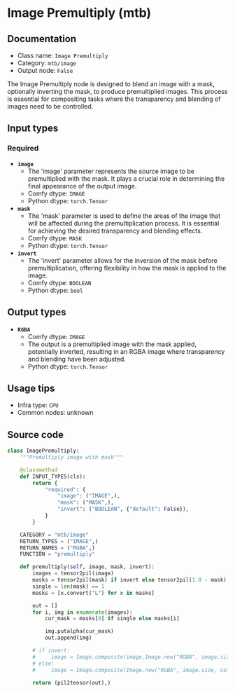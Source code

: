 # Image Premultiply (mtb)
## Documentation
- Class name: `Image Premultiply`
- Category: `mtb/image`
- Output node: `False`

The Image Premultiply node is designed to blend an image with a mask, optionally inverting the mask, to produce premultiplied images. This process is essential for compositing tasks where the transparency and blending of images need to be controlled.
## Input types
### Required
- **`image`**
    - The 'image' parameter represents the source image to be premultiplied with the mask. It plays a crucial role in determining the final appearance of the output image.
    - Comfy dtype: `IMAGE`
    - Python dtype: `torch.Tensor`
- **`mask`**
    - The 'mask' parameter is used to define the areas of the image that will be affected during the premultiplication process. It is essential for achieving the desired transparency and blending effects.
    - Comfy dtype: `MASK`
    - Python dtype: `torch.Tensor`
- **`invert`**
    - The 'invert' parameter allows for the inversion of the mask before premultiplication, offering flexibility in how the mask is applied to the image.
    - Comfy dtype: `BOOLEAN`
    - Python dtype: `bool`
## Output types
- **`RGBA`**
    - Comfy dtype: `IMAGE`
    - The output is a premultiplied image with the mask applied, potentially inverted, resulting in an RGBA image where transparency and blending have been adjusted.
    - Python dtype: `torch.Tensor`
## Usage tips
- Infra type: `CPU`
- Common nodes: unknown


## Source code
```python
class ImagePremultiply:
    """Premultiply image with mask"""

    @classmethod
    def INPUT_TYPES(cls):
        return {
            "required": {
                "image": ("IMAGE",),
                "mask": ("MASK",),
                "invert": ("BOOLEAN", {"default": False}),
            }
        }

    CATEGORY = "mtb/image"
    RETURN_TYPES = ("IMAGE",)
    RETURN_NAMES = ("RGBA",)
    FUNCTION = "premultiply"

    def premultiply(self, image, mask, invert):
        images = tensor2pil(image)
        masks = tensor2pil(mask) if invert else tensor2pil(1.0 - mask)
        single = len(mask) == 1
        masks = [x.convert("L") for x in masks]

        out = []
        for i, img in enumerate(images):
            cur_mask = masks[0] if single else masks[i]

            img.putalpha(cur_mask)
            out.append(img)

        # if invert:
        #     image = Image.composite(image,Image.new("RGBA", image.size, color=(0,0,0,0)), mask)
        # else:
        #     image = Image.composite(Image.new("RGBA", image.size, color=(0,0,0,0)), image, mask)

        return (pil2tensor(out),)

```
